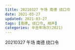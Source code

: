 ```yaml
---
title: 20210327 午场 南德 绕口令
date: 2021-03-27
updated: 2021-03-27
tags: [南德, 绕口令, 相声] 
categories: 辛丑年场次(2021)
---
```

20210327 午场 南德 绕口令



